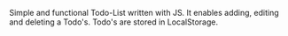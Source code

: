 Simple and functional Todo-List written with JS.
It enables adding, editing and deleting a Todo's. Todo's are stored in LocalStorage.
